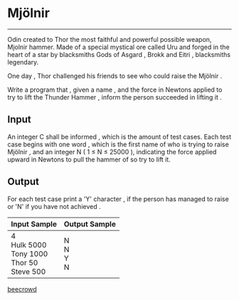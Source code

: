 # Mjölnir

---

Odin created to Thor the most faithful and powerful possible weapon, Mjolnir hammer. Made of a special mystical ore called Uru and forged in the heart of a star by blacksmiths Gods of Asgard , Brokk and Eitri , blacksmiths legendary.

One day , Thor challenged his friends to see who could raise the Mjölnir .

Write a program that , given a name , and the force in Newtons applied to try to lift the Thunder Hammer , inform the person succeeded in lifting it .

## Input

An integer C shall be informed , which is the amount of test cases. Each test case begins with one word , which is the first name of who is trying to raise Mjölnir , and an integer N ( 1 ≤ N ≤ 25000 ), indicating the force applied upward in Newtons to pull the hammer of so try to lift it.

## Output

For each test case print a 'Y' character , if the person has managed to raise or 'N' if you have not achieved .

| Input Sample                                            | Output Sample       |
| ------------------------------------------------------- | ------------------- |
| 4<br> Hulk 5000<br> Tony 1000<br> Thor 50<br> Steve 500 | N<br> N<br> Y<br> N |

[beecrowd](https://www.beecrowd.com.br/judge/en/problems/view/1865)
